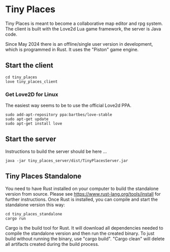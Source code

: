 # Tiny Places

Tiny Places is meant to become a collaborative map editor and rpg system. The client is built with
the Love2d Lua game framework, the server is Java code.

Since May 2024 there is an offline/single user version in development, which is programmed in Rust. It uses the "Piston" game engine. 

## Start the client

    cd tiny_places
    love tiny_places_client

### Get Love2D for Linux

The easiest way seems to be to use the official Love2d PPA.

    sudo add-apt-repository ppa:bartbes/love-stable
    sudo apt-get update
    sudo apt-get install love

## Start the server

Instructions to build the server should be here ...

    java -jar tiny_places_server/dist/TinyPlacesServer.jar

## Tiny Places Standalone

You need to have Rust installed on your computer to build the standalone version from source. Please see https://www.rust-lang.org/tools/install for further instructions. Once Rust is installed, you can compile and start the standalone version this way:

    cd tiny_places_standalone
    cargo run

Cargo is the build tool for Rust. It will download all dependencies needed to compile the standalone version and then run the created binary. To just build without running the binary, use "cargo build". "Cargo clean" will delete all artifacts created during the build process.
